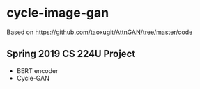 # cycle-image-gan
Based on https://github.com/taoxugit/AttnGAN/tree/master/code

## Spring 2019 CS 224U Project
* BERT encoder
* Cycle-GAN
